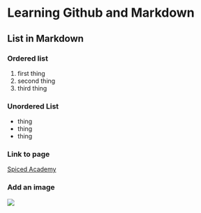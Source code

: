 # Learning Github and Markdown

## List in Markdown

### Ordered list
1. first thing
2. second thing
3. third thing

### Unordered List
- thing
- thing
- thing

### Link to page
[Spiced Academy](https://www.spiced-academy.com)

### Add an image
![](https://mars.nasa.gov/system/site_config_values/meta_share_images/1_mars-nasa-gov.jpg)

